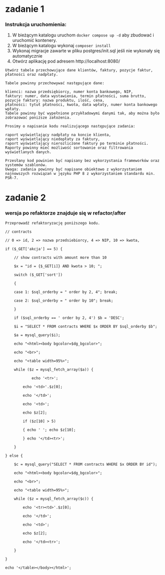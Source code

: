 # zadanie 1

### Instrukcja uruchomienia:
1. W bieżącym katalogu uruchom ```docker compose up -d``` aby zbudować i uruchomić kontenery.
2. W bieżącym katalogu wykonaj ```composer install```
3. Wykonaj migracje zawarte w pliku postgres/init.sql jeśli nie wykonały się automatycznie
4. Otwórz aplikację pod adresem http://localhost:8080/
```
Utwórz tabele przechowujące dane klientów, faktury, pozycje faktur, płatności oraz nadpłaty.

Tabele powinny przechowywać następujące dane:

klienci: nazwa przedsiębiorcy, numer konta bankowego, NIP,
faktury: numer, data wystawienia, termin płatności, suma brutto,
pozycje faktury: nazwa produktu, ilość, cena,
płatności: tytuł płatności, kwota, data wpłaty, numer konta bankowego wpłaty.
Tabele powinny być wypełnione przykładowymi danymi tak, aby można było zobrazować poniższe założenia.

Prosimy o napisanie kodu realizującego następujące zadania:

raport wyświetlający nadpłaty na koncie klienta,
raport wyświetlający niedopłaty za faktury,
raport wyświetlający nierozliczone faktury po terminie płatności.
Raporty powinny mieć możliwość sortowanie oraz filtrowania wyświetlanych danych.

Przesłany kod powinien być napisany bez wykorzystania frameworków oraz systemów szablonów.
Uwaga: zadania powinny być napisane obiektowo z wykorzystaniem najnowszych rozwiązań w języku PHP 8 z wykorzystaniem standardu min. PSR-7.
```

# zadanie 2
### wersja po refaktorze znajduje się w refactor/after
```
Przeprowadź refaktoryzację poniższego kodu.

// contracts

// 0 => id, 2 => nazwa przedsiebiorcy, 4 => NIP, 10 => kwota,

if ($_GET['akcja'] == 5) {

    // show contracts with amount more than 10

    $x = "id = {$_GET[i]} AND kwota > 10; ";

    switch ($_GET['sort'])

    {

    case 1: $sql_orderby = " order by 2, 4"; break;

    case 2: $sql_orderby = " order by 10"; break;

    }

    if ($sql_orderby == ' order by 2, 4') $b = 'DESC';

    $i = "SELECT * FROM contracts WHERE $x ORDER BY $sql_orderby $b";

    $a = mysql_query($i);

    echo "<html><body bgcolor=$dg_bgcolor>";

    echo "<br>";

    echo "<table width=95%>";

    while ($z = mysql_fetch_array($a)) {

            echo '<tr>';

        echo '<td>'.$z[0];

        echo '</td>';

        echo '<td>';

        echo $z[2];

        if ($z[10] > 5)

        { echo ' '; echo $z[10];

        } echo '</td><tr>';

    }

} else {

    $c = mysql_query("SELECT * FROM contracts WHERE $x ORDER BY id");

    echo "<html><body bgcolor=$dg_bgcolor>";

    echo "<br>";

    echo "<table width=95%>";

    while ($z = mysql_fetch_array($c)) {

        echo '<tr><td>'.$z[0];

        echo '</td>';

        echo '<td>';

        echo $z[2];

        echo '</td><tr>';

    }

}

echo '</table></body></html>';
```
